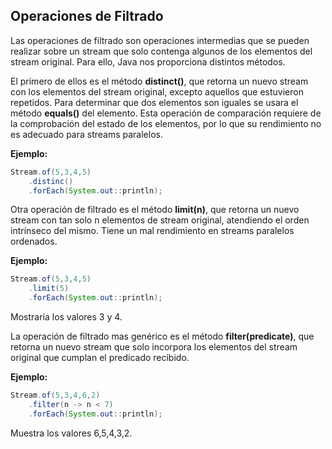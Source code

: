 ## Operaciones de Filtrado

Las operaciones de filtrado son  operaciones intermedias que se pueden realizar sobre un stream que solo contenga algunos de los elementos del stream original. Para ello, Java nos proporciona distintos métodos.


El primero de ellos es el método **distinct()**, que retorna un nuevo stream con los elementos del stream original, excepto aquellos que estuvieron repetidos. Para determinar que dos elementos son iguales se usara el método **equals()** del elemento. Esta operación de comparación requiere de la comprobación del estado de los elementos, por lo que su rendimiento no es adecuado para streams paralelos. 

**Ejemplo:**

```java
Stream.of(5,3,4,5)
    .distinc()
    .forEach(System.out::println);
```

Otra operación de filtrado es el método **limit(n)**, que retorna un nuevo stream con tan solo n elementos de stream original, atendiendo el orden intrínseco del mismo. Tiene un mal rendimiento en streams paralelos ordenados. 

**Ejemplo:**

```java
Stream.of(5,3,4,5)
    .limit(5)
    .forEach(System.out::println);
```
Mostraría los valores 3 y 4.

La operación de filtrado mas genérico es el método **filter(predicate)**, que retorna un nuevo stream que solo incorpora los elementos del stream original que cumplan el predicado recibido. 

**Ejemplo:**
```java
Stream.of(5,3,4,6,2)
    .filter(n -> n < 7)
    .forEach(System.out::println);
```

Muestra los valores 6,5,4,3,2.




